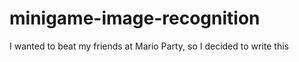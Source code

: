 # minigame-image-recognition
I wanted to beat my friends at Mario Party, so I decided to write this
